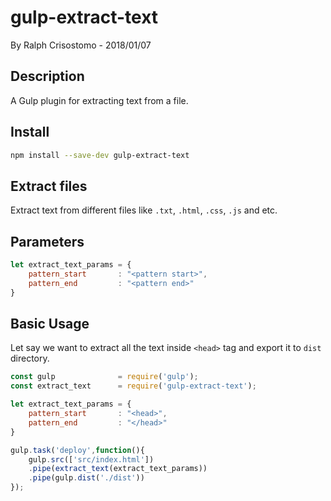 # gulp-extract-text
By Ralph Crisostomo - 2018/01/07

## Description
A Gulp plugin for extracting text from a file.

## Install
```bash
npm install --save-dev gulp-extract-text
```

## Extract files
Extract text from different files like `.txt`, `.html`, `.css`, `.js` and etc.

## Parameters
```javascript
let extract_text_params = {
    pattern_start       : "<pattern start>",
    pattern_end         : "<pattern end>"
}
```

## Basic Usage
Let say we want to extract all the text inside `<head>` tag and export it to `dist` directory.

```javascript
const gulp              = require('gulp');
const extract_text      = require('gulp-extract-text');

let extract_text_params = {
    pattern_start       : "<head>",
    pattern_end         : "</head>"
}

gulp.task('deploy',function(){
    gulp.src(['src/index.html'])
    .pipe(extract_text(extract_text_params))
    .pipe(gulp.dist('./dist'))
});

```